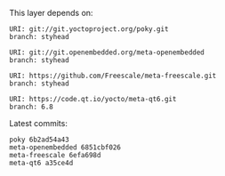 This layer depends on:

    URI: git://git.yoctoproject.org/poky.git
    branch: styhead

    URI: git://git.openembedded.org/meta-openembedded
    branch: styhead

    URI: https://github.com/Freescale/meta-freescale.git
    branch: styhead

    URI: https://code.qt.io/yocto/meta-qt6.git
    branch: 6.8

Latest commits:

    poky 6b2ad54a43
    meta-openembedded 6851cbf026
    meta-freescale 6efa698d
    meta-qt6 a35ce4d
